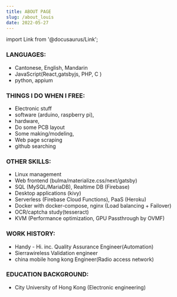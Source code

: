 ```yaml
---
title: ABOUT PAGE
slug: /about_louis
date: 2022-05-27
---
```


import Link from '@docusaurus/Link';

### LANGUAGES:

- Cantonese, English, Mandarin
- JavaScript(React,gatsbyjs, PHP, C )
- python, appium

### THINGS I DO WHEN I FREE:

- Electronic stuff
- software (arduino, raspberry pi),
- hardware,
- Do some PCB layout
- Some making/modeling,
- Web page scraping
- github searching

### OTHER SKILLS:

- Linux management
- Web frontend (bulma/materialize.css/next/gatsby)
- SQL (MySQL/MariaDB), Realtime DB (Firebase)
- Desktop applications (kivy)
- Serverless (Firebase Cloud Functions), PaaS (Heroku)
- Docker with docker-compose, nginx (Load balancing + Failover)
- OCR/captcha study(tesseract)
- KVM (Performance optimization, GPU Passthrough by OVMF)

### WORK HISTORY:

- Handy - Hi. inc. Quality Assurance Engineer(Automation)
- Sierrawireless Validation engineer
- china mobile hong kong Engineer(Radio access network)

### EDUCATION BACKGROUND:

- City University of Hong Kong (<Link to='https://www.ee.cityu.edu.hk/'>Electronic engineering</Link>)

